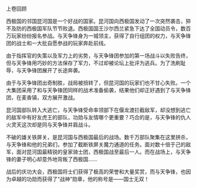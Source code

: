 上卷回顾


西极国的邻国昆河国是一个好战的国家。昆河国向西极国发动了一次突然袭击，猝不及防的西极国军队节节败退。西极国国王沙尔西兰紧急下达了全国动员令，数百万玩家纷纷报名参战。与天争锋身为一城领主，获得了自行组团的权力，与天争锋团的战士和一大批自愿参战的玩家奔赴前线。

由于指挥官的失策以及军力上的劣势，与天争锋团参加的第一场战斗以失败告终，但与天争锋用巧妙的方法保存了军力，不过却被论坛上批评为逃兵。为了洗刷耻辱，与天争锋团展开了长途奔袭。

由于与天争锋团出奇制胜，战局被扭转了，但昆河国的玩家们也不甘心失败。一个大集团采用了和与天争锋团同样的战术准备偷袭，结果他们却正好遇到了与天争锋团，在麦香镇，双方展开激战。

昆河国部队转入大逃亡，与天争锋受命率领部下在偃龙渡拦截敌军，却没想到逃亡的敌军中有好友虎王的部队，功勋与友情哪个更重要？巧合的是，与天争锋的仇人火灵天这次却是同与天争锋并肩战斗。

不破的雄关铁屏关，是昆河国与西极国最后的战场。数千万部队聚集在这里拼杀，与天争锋和他的兄弟们，参加了截断铁屏关魔力通道的任务。面对数十倍于己的敌军，面对昆河国最精锐的皇家骑士团，西极国战至最后一人。而在战场上，与天争锋的妻子明心却意外地背叛了西极国……

战后的庆功大会，西极国将士们获得了极高的荣誉和大量奖赏，而与天争锋，也因为卓越的功勋而获得了“战神”勋章，他的称号是——国士无双！





